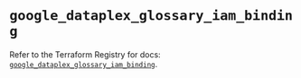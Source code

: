 # `google_dataplex_glossary_iam_binding`

Refer to the Terraform Registry for docs: [`google_dataplex_glossary_iam_binding`](https://registry.terraform.io/providers/hashicorp/google/6.44.0/docs/resources/dataplex_glossary_iam_binding).
